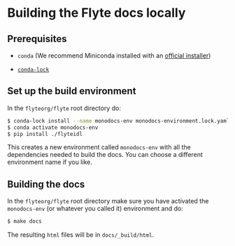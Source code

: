 # Building the Flyte docs locally

## Prerequisites

* `conda` (We recommend Miniconda installed with an [official installer](https://docs.conda.io/projects/miniconda/en/latest/index.html#latest-miniconda-installer-links))

* [`conda-lock`](https://github.com/conda/conda-lock)


## Set up the build environment

In the `flyteorg/flyte` root directory do:

```bash
$ conda-lock install --name monodocs-env monodocs-environment.lock.yaml
$ conda activate monodocs-env
$ pip install ./flyteidl
```

This creates a new environment called `monodocs-env` with all the dependencies needed to build the docs. You can choose a different environment name if you like.


## Building the docs

In the `flyteorg/flyte` root directory make sure you have activated the `monodocs-env` (or whatever you called it) environment and do:

```bash
$ make docs
```

The resulting `html` files will be in `docs/_build/html`.
